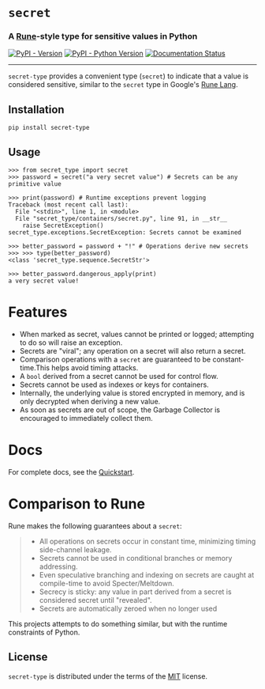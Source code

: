 # `secret`
### A [Rune](https://github.com/google/rune)-style type for sensitive values in Python

[![PyPI - Version](https://img.shields.io/pypi/v/secret-type.svg)](https://pypi.org/project/secret-type)
[![PyPI - Python Version](https://img.shields.io/pypi/pyversions/secret-type.svg)](https://pypi.org/project/secret-type)
[![Documentation Status](https://readthedocs.org/projects/python-secret-type/badge/?version=latest)](https://python-secret-type.readthedocs.io/en/latest/?badge=latest)

---

`secret-type` provides a convenient type (`secret`) to indicate that a value is considered sensitive, similar to the `secret` type in Google's [Rune Lang](https://github.com/google/rune).

## Installation

```console
pip install secret-type
```

## Usage

```pycon
>>> from secret_type import secret
>>> password = secret("a very secret value") # Secrets can be any primitive value

>>> print(password) # Runtime exceptions prevent logging
Traceback (most recent call last):
  File "<stdin>", line 1, in <module>
  File "secret_type/containers/secret.py", line 91, in __str__
    raise SecretException()
secret_type.exceptions.SecretException: Secrets cannot be examined

>>> better_password = password + "!" # Operations derive new secrets
>>> >>> type(better_password)
<class 'secret_type.sequence.SecretStr'>

>>> better_password.dangerous_apply(print)
a very secret value!
```

# Features
  - When marked as secret, values cannot be printed or logged; attempting to do so will raise an exception.
  - Secrets are "viral"; any operation on a secret will also return a secret.
  - Comparison operations with a `secret` are guaranteed to be constant-time.This helps avoid timing attacks.
  - A `bool` derived from a secret cannot be used for control flow.
  - Secrets cannot be used as indexes or keys for containers.
  - Internally, the underlying value is stored encrypted in memory, and is only decrypted when deriving a new value.
  - As soon as secrets are out of scope, the Garbage Collector is encouraged to immediately collect them.

# Docs

For complete docs, see the [Quickstart](https://python-secret-type.readthedocs.io/en/latest/quickstart/).
# Comparison to Rune
Rune makes the following guarantees about a `secret`:

> - All operations on secrets occur in constant time, minimizing timing side-channel leakage.
> - Secrets cannot be used in conditional branches or memory addressing.
> - Even speculative branching and indexing on secrets are caught at compile-time to avoid Specter/Meltdown.
> - Secrecy is sticky: any value in part derived from a secret is considered secret until "revealed".
> - Secrets are automatically zeroed when no longer used

This projects attempts to do something similar, but with the runtime constraints of Python.

## License

`secret-type` is distributed under the terms of the [MIT](https://spdx.org/licenses/MIT.html) license.
